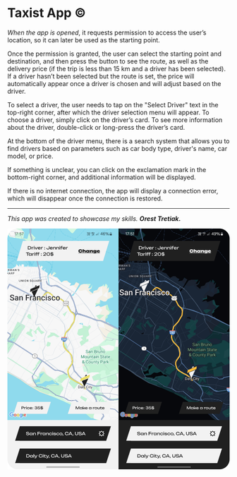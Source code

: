 # Taxist App ©

_When the app is opened_, it requests permission to access the user’s location, so it can later be used as the starting point.

Once the permission is granted, the user can select the starting point and destination, and then press the button to see the route, as well as the delivery price (if the trip is less than 15 km and a driver has been selected). If a driver hasn’t been selected but the route is set, the price will automatically appear once a driver is chosen and will adjust based on the driver.

To select a driver, the user needs to tap on the "Select Driver" text in the top-right corner, after which the driver selection menu will appear. To choose a driver, simply click on the driver’s card. To see more information about the driver, double-click or long-press the driver’s card.

At the bottom of the driver menu, there is a search system that allows you to find drivers based on parameters such as car body type, driver's name, car model, or price.

If something is unclear, you can click on the exclamation mark in the bottom-right corner, and additional information will be displayed.

If there is no internet connection, the app will display a connection error, which will disappear once the connection is restored.

________________________


_This app was created to showcase my skills._
**_Orest Tretiak._**

![Main Image](https://github.com/Tretiakk/Taxist/blob/main/Main.png)
